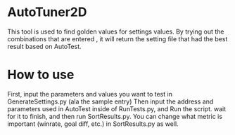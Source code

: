 # AutoTuner2D
This tool is used to find golden values for settings values. By trying out the combinations that are entered , it will return the setting file that had the best result based on AutoTest.
# How to use
First, input the parameters and values you want to test in GenerateSettings.py (ala the sample entry)
Then input the address and parameters used in AutoTest inside of RunTests.py, and Run the script. wait for it to finish, and then run SortResults.py.
You can change what metric is important (winrate, goal diff, etc.) in SortResults.py as well.